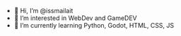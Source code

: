 - 👋 Hi, I’m @issmailait
- 👀 I’m interested in WebDev and GameDEV
- 🌱 I’m currently learning Python, Godot, HTML, CSS, JS

<!---
issmailait/issmailait is a ✨ special ✨ repository because its `README.md` (this file) appears on your GitHub profile.
You can click the Preview link to take a look at your changes.
--->
